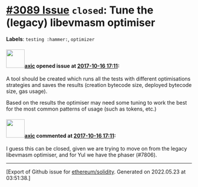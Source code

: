 # [\#3089 Issue](https://github.com/ethereum/solidity/issues/3089) `closed`: Tune the (legacy) libevmasm optimiser
**Labels**: `testing :hammer:`, `optimizer`


#### <img src="https://avatars.githubusercontent.com/u/20340?v=4" width="50">[axic](https://github.com/axic) opened issue at [2017-10-16 17:11](https://github.com/ethereum/solidity/issues/3089):

A tool should be created which runs all the tests with different optimisations strategies and saves the results (creation bytecode size, deployed bytecode size, gas usage).

Based on the results the optimiser may need some tuning to work the best for the most common patterns of usage (such as tokens, etc.)

#### <img src="https://avatars.githubusercontent.com/u/20340?v=4" width="50">[axic](https://github.com/axic) commented at [2017-10-16 17:11](https://github.com/ethereum/solidity/issues/3089#issuecomment-734513549):

I guess this can be closed, given we are trying to move on from the legacy libevmasm optimiser, and for Yul we have the phaser (#7806).


-------------------------------------------------------------------------------



[Export of Github issue for [ethereum/solidity](https://github.com/ethereum/solidity). Generated on 2022.05.23 at 03:51:38.]
